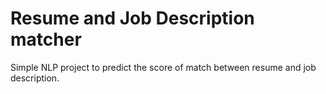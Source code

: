 # Resume and Job Description matcher
Simple NLP project to predict the score of match between resume and job description.
